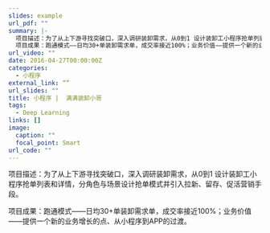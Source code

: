 ```yaml
---
slides: example
url_pdf: ""
summary: |-
  项目描述：为了从上下游寻找突破口，深入调研装卸需求，从0到1 设计装卸工小程序抢单列表和详情，分角色与场景设计抢单模式并引入拉新、留存、促活营销手段。
  项目成果：跑通模式——日均30+单装卸需求单，成交率接近100%；业务价值——提供一个新的业务增长的点、从小程序到APP的过渡。
url_video: ""
date: 2016-04-27T00:00:00Z
categories:
  - 小程序
external_link: “”
url_slides: ""
title: 小程序 |  满满装卸小哥
tags:
  - Deep Learning
links: []
image:
  caption: ""
  focal_point: Smart
url_code: ""
---
```

项目描述：为了从上下游寻找突破口，深入调研装卸需求，从0到1 设计装卸工小程序抢单列表和详情，分角色与场景设计抢单模式并引入拉新、留存、促活营销手段。

项目成果：跑通模式——日均30+单装卸需求单，成交率接近100%；业务价值——提供一个新的业务增长的点、从小程序到APP的过渡。